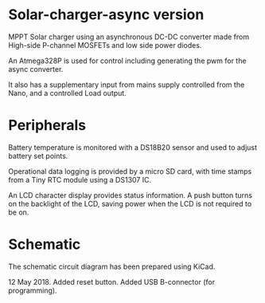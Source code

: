 # Solar-charger-async version
MPPT Solar charger using an asynchronous DC-DC converter made from High-side P-channel MOSFETs and low side power diodes.
 
An Atmega328P is used for control including generating the pwm for the async converter.

It also has a supplementary input from mains supply controlled from the Nano, and a controlled Load output.

# Peripherals
Battery temperature is monitored with a DS18B20 sensor and used to adjust battery set points.

Operational data logging is provided by a micro SD card, with time stamps from a Tiny RTC module using a DS1307 IC. 

An LCD character display provides status information. A push button turns on the backlight of the LCD, saving power when the LCD is not required to be on. 

# Schematic
The schematic circuit diagram has been prepared using KiCad. 

12 May 2018. Added reset button. Added USB B-connector (for programming).
